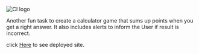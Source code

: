 ![CI logo](https://codeinstitute.s3.amazonaws.com/fullstack/ci_logo_small.png)

Another fun task to create a calculator game that sums up points when you get a right answer. It also includes alerts to inform the User if result is incorrect.

click [Here](https://ricardoit-web.github.io/love-maths/) to see deployed site.
